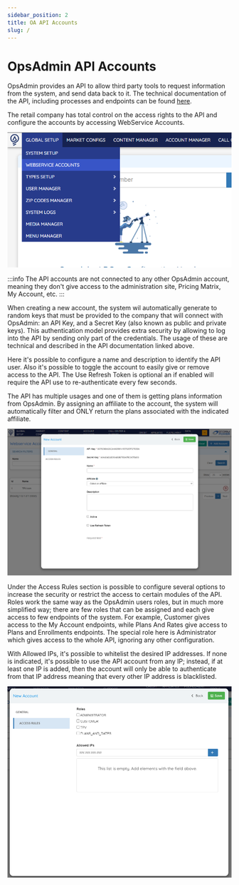 ```yaml
---
sidebar_position: 2
title: OA API Accounts
slug: /
---
```


# OpsAdmin API Accounts

OpsAdmin provides an API to allow third party tools to request information from the system, and send data back to it. The technical documentation of the API, including processes and endpoints can be found [here](https://apidocs.ops-admin.com/).

The retail company has total control on the access rights to the API and configure the accounts by accessing WebService Accounts.

![](./assets/image1.png)

:::info
The API accounts are not connected to any other OpsAdmin account, meaning they don't give access to the administration site, Pricing Matrix, My Account, etc.
:::

When creating a new account, the system wil automatically generate to random keys that must be provided to the company that will connect with OpsAdmin: an API Key, and a Secret Key (also known as public and private keys). This authentication model provides extra security by allowing to log into the API by sending only part of the credentials. The usage of these are technical and described in the API documentation linked above.

Here it's possible to configure a name and description to identify the API user. Also it's possible to toggle the account to easily give or remove access to the API. The Use Refresh Token is optional an if enabled will require the API use to re-authenticate every few seconds.

The API has multiple usages and one of them is getting plans information from OpsAdmin. By assigning an affiliate to the account, the system will automatically filter and ONLY return the plans associated with the indicated affiliate.

![](./assets/image2.png)

Under the Access Rules section is possible to configure several options to increase the security or restrict the access to certain modules of the API. Roles work the same way as the OpsAdmin users roles, but in much more simplified way; there are few roles that can be assigned and each give access to few endpoints of the system. For example, Customer gives access to the My Account endpoints, while Plans And Rates give access to Plans and Enrollments endpoints. The special role here is Administrator which gives access to the whole API, ignoring any other configuration.

With Allowed IPs, it's possible to whitelist the desired IP addresses. If none is indicated, it's possible to use the API account from any IP; instead, if at least one IP is added, then the account will only be able to authenticate from that IP address meaning that every other IP address is blacklisted.

![](./assets/image3.png)